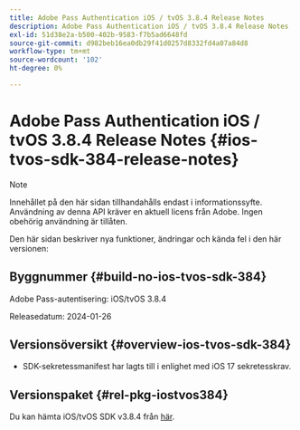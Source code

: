 ```yaml
---
title: Adobe Pass Authentication iOS / tvOS 3.8.4 Release Notes
description: Adobe Pass Authentication iOS / tvOS 3.8.4 Release Notes
exl-id: 51d38e2a-b500-402b-9583-f7b5ad6648fd
source-git-commit: d982beb16ea0db29f41d0257d8332fd4a07a84d8
workflow-type: tm+mt
source-wordcount: '102'
ht-degree: 0%

---
```


# Adobe Pass Authentication iOS / tvOS 3.8.4 Release Notes {#ios-tvos-sdk-384-release-notes}

>[!NOTE]
>
>Innehållet på den här sidan tillhandahålls endast i informationssyfte. Användning av denna API kräver en aktuell licens från Adobe. Ingen obehörig användning är tillåten.

Den här sidan beskriver nya funktioner, ändringar och kända fel i den här versionen:

## Byggnummer {#build-no-ios-tvos-sdk-384}

Adobe Pass-autentisering: iOS/tvOS 3.8.4

Releasedatum: 2024-01-26



## Versionsöversikt {#overview-ios-tvos-sdk-384}

* SDK-sekretessmanifest har lagts till i enlighet med iOS 17 sekretesskrav.


## Versionspaket {#rel-pkg-iostvos384}

Du kan hämta iOS/tvOS SDK v3.8.4 från [här](https://tve.zendesk.com/hc/en-us/articles/204963209-iOS-tvOS-Native-AccessEnabler-Library).
